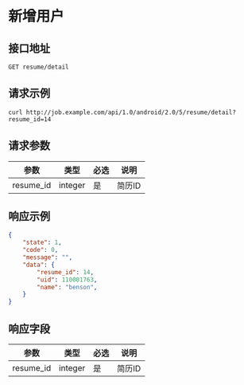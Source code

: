 # 新增用户

## 接口地址

```http
GET resume/detail
```

## 请求示例

```curl
curl http://job.example.com/api/1.0/android/2.0/5/resume/detail?resume_id=14
```

## 请求参数

| 参数 | 类型 | 必选 | 说明 |
| --- | --- | --- | --- |
| resume_id | integer | 是 | 简历ID | 

## 响应示例

```json
{
    "state": 1,
    "code": 0,
    "message": "",
    "data": {
        "resume_id": 14,
        "uid": 110001763,
        "name": "benson",
    }
}
```

## 响应字段

| 参数 | 类型 | 必选 | 说明 |
| --- | --- | --- | --- |
| resume_id | integer | 是 | 简历ID | 

